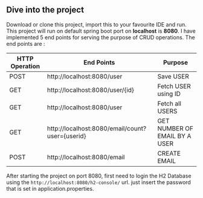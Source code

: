 
## Dive into the project
Download or clone this project, import this to your favourite IDE and run. This project will run on default spring boot port on **localhost** is **8080**. I have implemented 5 end points for serving the purpose of CRUD operations. The end points are : <br/>

HTTP Operation | End Points | Purpose
------------ | ------------- | --------------
POST | http://localhost:8080/user | Save USER
GET | http://localhost:8080/user/{id} | Fetch USER using ID
GET | http://localhost:8080/user | Fetch all USERS
GET | http://localhost:8080/email/count?user={userid} | GET NUMBER OF EMAIL BY A USER
POST | http://localhost:8080/email | CREATE EMAIL

After starting the project on port 8080, first need to login the H2 Database using the `http://localhost:8080/h2-console/` url. just insert the password that is set in application.properties. <br/>





